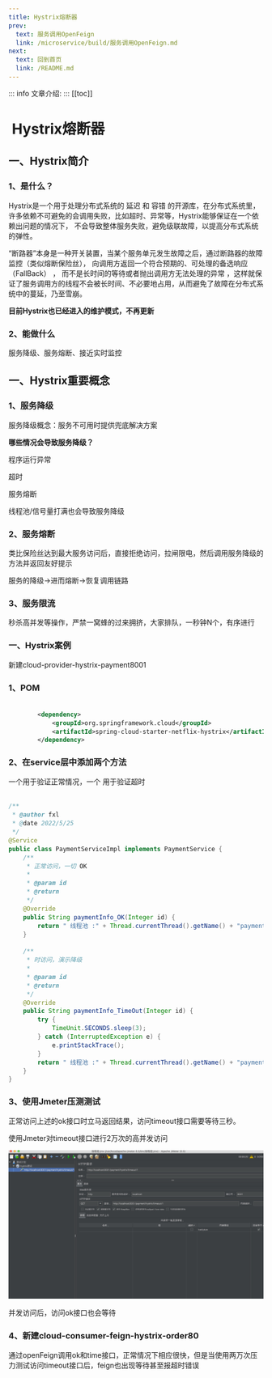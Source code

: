 ```yaml
---
title: Hystrix熔断器
prev:
  text: 服务调用OpenFeign
  link: /microservice/build/服务调用OpenFeign.md
next:
  text: 回到首页
  link: /README.md
---
```

::: info
文章介绍:
:::
[[toc]]

#  Hystrix熔断器

## 一、Hystrix简介

### 1、是什么？

Hystrix是一个用于处理分布式系统的 延迟 和 容错 的开源库，在分布式系统里，许多依赖不可避免的会调用失败，比如超时、异常等，Hystrix能够保证在一个依赖出问题的情况下， 不会导致整体服务失败，避免级联故障，以提高分布式系统的弹性。 

“断路器”本身是一种开关装置，当某个服务单元发生故障之后，通过断路器的故障监控（类似熔断保险丝）， 向调用方返回一个符合预期的、可处理的备选响应（FallBack） ， 而不是长时间的等待或者抛出调用方无法处理的异常 ，这样就保证了服务调用方的线程不会被长时间、不必要地占用，从而避免了故障在分布式系统中的蔓延，乃至雪崩。

**目前Hystrix也已经进入的维护模式，不再更新**

### 2、能做什么

服务降级、服务熔断、接近实时监控

## 一、Hystrix重要概念

### 1、服务降级

服务降级概念：服务不可用时提供兜底解决方案

**哪些情况会导致服务降级？**

程序运行异常

超时

服务熔断

线程池/信号量打满也会导致服务降级

### 2、服务熔断

类比保险丝达到最大服务访问后，直接拒绝访问，拉闸限电，然后调用服务降级的方法并返回友好提示 

服务的降级->进而熔断->恢复调用链路 

### 3、服务限流

秒杀高并发等操作，严禁一窝蜂的过来拥挤，大家排队，一秒钟N个，有序进行 

### 一、Hystrix案例

新建cloud-provider-hystrix-payment8001 

### 1、POM

```xml

        <dependency>
            <groupId>org.springframework.cloud</groupId>
            <artifactId>spring-cloud-starter-netflix-hystrix</artifactId>
        </dependency>
```

### 2、在service层中添加两个方法

一个用于验证正常情况，一个 用于验证超时

```java

/**
 * @author fxl
 * @date 2022/5/25
 */
@Service
public class PaymentServiceImpl implements PaymentService {
    /**
     * 正常访问，一切 OK
     *
     * @param id
     * @return
     */
    @Override
    public String paymentInfo_OK(Integer id) {
        return " 线程池 :" + Thread.currentThread().getName() + "paymentInfo_OK,id: " + id + " " + "O(∩_∩)O";
    }

    /**
     * 时访问，演示降级
     *
     * @param id
     * @return
     */
    @Override
    public String paymentInfo_TimeOut(Integer id) {
        try {
            TimeUnit.SECONDS.sleep(3);
        } catch (InterruptedException e) {
            e.printStackTrace();
        }
        return " 线程池 :" + Thread.currentThread().getName() + "paymentInfo_TimeOut,id: " + id + " " + "O(∩_∩)O ，耗费 3 秒 ";
    }
}
```

### 3、使用Jmeter压测测试

正常访问上述的ok接口时立马返回结果，访问timeout接口需要等待三秒。

使用Jmeter对timeout接口进行2万次的高并发访问

![图](https://raw.githubusercontent.com/fuxuelong/docs/master/docs/microservice/build/pic/Jmeter.jpg)

并发访问后，访问ok接口也会等待

### 4、新建cloud-consumer-feign-hystrix-order80 

通过openFeign调用ok和time接口，正常情况下相应很快，但是当使用两万次压力测试访问timeout接口后，feign也出现等待甚至报超时错误

